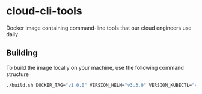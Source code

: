 # cloud-cli-tools

Docker image containing command-line tools that our cloud engineers use daily

## Building

To build the image locally on your machine, use the following command structure
```bash
./build.sh DOCKER_TAG="v1.0.0" VERSION_HELM="v3.3.0" VERSION_KUBECTL="v1.16.13" VERSION_TERRAFORM="0.12.20"
```
